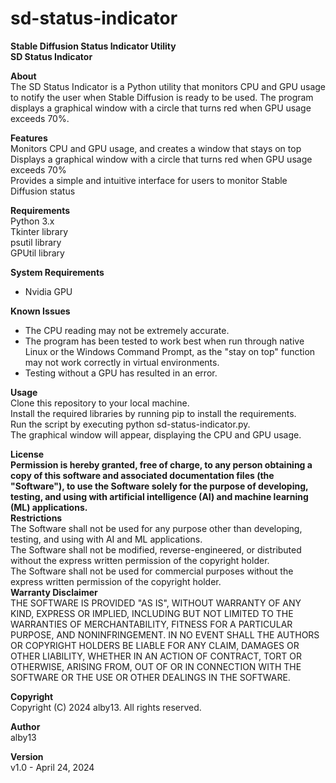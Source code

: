 # sd-status-indicator  
**Stable Diffusion Status Indicator Utility**  
**SD Status Indicator**  
  
**About**  
The SD Status Indicator is a Python utility that monitors CPU and GPU usage to notify the user when Stable Diffusion is ready to be used. The program displays a graphical window with a circle that turns red when GPU usage exceeds 70%.  
  
**Features**  
Monitors CPU and GPU usage, and creates a window that stays on top  
Displays a graphical window with a circle that turns red when GPU usage exceeds 70%  
Provides a simple and intuitive interface for users to monitor Stable Diffusion status  
  
**Requirements**  
Python 3.x  
Tkinter library  
psutil library  
GPUtil library  
  
**System Requirements**  
- Nvidia GPU  
  
**Known Issues**  
- The CPU reading may not be extremely accurate.  
- The program has been tested to work best when run through native Linux or the Windows Command Prompt, as the "stay on top" function may not work correctly in virtual environments.  
- Testing without a GPU has resulted in an error.
  
**Usage**  
Clone this repository to your local machine.  
Install the required libraries by running pip to install the requirements.  
Run the script by executing python sd-status-indicator.py.  
The graphical window will appear, displaying the CPU and GPU usage.  
  
**License**  
**Permission is hereby granted, free of charge, to any person obtaining a copy of this software and associated documentation files (the "Software"), to use the Software solely for the purpose of developing, testing, and using with artificial intelligence (AI) and machine learning (ML) applications.**  
**Restrictions**  
The Software shall not be used for any purpose other than developing, testing, and using with AI and ML applications.  
The Software shall not be modified, reverse-engineered, or distributed without the express written permission of the copyright holder.  
The Software shall not be used for commercial purposes without the express written permission of the copyright holder.  
**Warranty Disclaimer**  
THE SOFTWARE IS PROVIDED "AS IS", WITHOUT WARRANTY OF ANY KIND, EXPRESS OR IMPLIED, INCLUDING BUT NOT LIMITED TO THE WARRANTIES OF MERCHANTABILITY, FITNESS FOR A PARTICULAR PURPOSE, AND NONINFRINGEMENT. IN NO EVENT SHALL THE AUTHORS OR COPYRIGHT HOLDERS BE LIABLE FOR ANY CLAIM, DAMAGES OR OTHER LIABILITY, WHETHER IN AN ACTION OF CONTRACT, TORT OR OTHERWISE, ARISING FROM, OUT OF OR IN CONNECTION WITH THE SOFTWARE OR THE USE OR OTHER DEALINGS IN THE SOFTWARE.  
  
**Copyright**  
Copyright (C) 2024 alby13. All rights reserved.  
  
**Author**  
alby13  
  
**Version**  
v1.0 - April 24, 2024  
